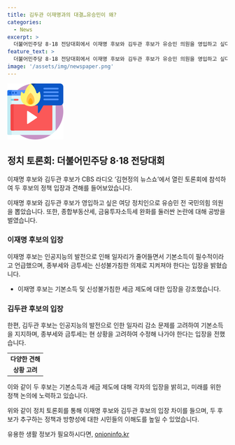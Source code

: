 ```yaml
---
title: 김두관 이재명과의 대결…유승민이 왜?
categories:
  - News
excerpt: >
  더불어민주당 8·18 전당대회에서 이재명 후보와 김두관 후보가 유승민 의원을 영입하고 싶다고 발언했습니다. 두 후보는 여당 정치인 중 영입하고 싶은 인물로 유승민을 지목하며 합리적 보수와 개혁적인 진보를 공감시켰습니다. 이어서 종부세와 금투세 완화를 두고 격렬한 논쟁을 벌였는데, 김 후보는 지켜야 한다는 입장을, 이 후보는 수정할 필요가 있다는 입장을 각각 표명했습니다.
feature_text: >
  더불어민주당 8·18 전당대회에서 이재명 후보와 김두관 후보가 유승민 의원을 영입하고 싶다고 발언했습니다. 두 후보는 여당 정치인 중 영입하고 싶은 인물로 유승민을 지목하며 합리적 보수와 개혁적인 진보를 공감시켰습니다. 이어서 종부세와 금투세 완화를 두고 격렬한 논쟁을 벌였는데, 김 후보는 지켜야 한다는 입장을, 이 후보는 수정할 필요가 있다는 입장을 각각 표명했습니다.
image: '/assets/img/newspaper.png'
---
```


<p><img src="/assets/img/news.png" alt="rentncar 속보" /></p>

<h2 data-ke-size="size26">정치 토론회: 더불어민주당 8·18 전당대회</h2>

<p>이재명 후보와 김두관 후보가 CBS 라디오 ‘김현정의 뉴스쇼’에서 열린 토론회에 참석하여 두 후보의 정책 입장과 견해를 들어보았습니다.</p>

<p data-ke-size="size16">이재명 후보와 김두관 후보가 영입하고 싶은 여당 정치인으로 유승민 전 국민의힘 의원을 뽑았습니다. 또한, 종합부동산세, 금융투자소득세 완화를 둘러싼 논란에 대해 공방을 벌였습니다.</p>

<h3>이재명 후보의 입장</h3>

<p>이재명 후보는 인공지능의 발전으로 인해 일자리가 줄어들면서 기본소득이 필수적이라고 언급했으며, 종부세와 금투세는 신성불가침한 의제로 지켜져야 한다는 입장을 밝혔습니다.</p>

<ul>
  <li>이재명 후보는 기본소득 및 신성불가침한 세금 제도에 대한 입장을 강조했습니다.</li>
</ul>

<h3>김두관 후보의 입장</h3>

<p>한편, 김두관 후보는 인공지능의 발전으로 인한 일자리 감소 문제를 고려하여 기본소득을 지지하며, 종부세와 금투세는 현 상황을 고려하여 수정해 나가야 한다는 입장을 전했습니다.</p>

<table>
  <tr>
    <td style="text-align: center; height: 17px;"><b>다양한 견해</b></td>
  </tr>
  <tr>
    <td style="text-align: center; height: 17px;"><b>상황 고려</b></td>
  </tr>
</table>

<p data-ke-size="size16">이와 같이 두 후보는 기본소득과 세금 제도에 대해 각자의 입장을 밝히고, 미래를 위한 정책 논의에 노력하고 있습니다.</p>

<p>위와 같이 정치 토론회를 통해 이재명 후보와 김두관 후보의 입장 차이를 들으며, 두 후보가 추구하는 정책과 방향성에 대한 시민들의 이해도를 높일 수 있었습니다.</p>
유용한 생활 정보가 필요하시다면, <a href="https://onioninfo.kr" rel="dofollow">onioninfo.kr</a>


